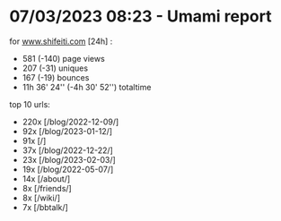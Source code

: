 # 07/03/2023 08:23 - Umami report
for www.shifeiti.com [24h] :

 - 581 (-140) page views
 - 207 (-31) uniques
 - 167 (-19) bounces
 - 11h 36' 24'' (-4h 30' 52'') totaltime


top 10 urls:
 - 220x [/blog/2022-12-09/]
 - 92x [/blog/2023-01-12/]
 - 91x [/]
 - 37x [/blog/2022-12-22/]
 - 23x [/blog/2023-02-03/]
 - 19x [/blog/2022-05-07/]
 - 14x [/about/]
 - 8x [/friends/]
 - 8x [/wiki/]
 - 7x [/bbtalk/]


